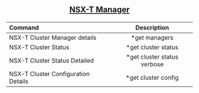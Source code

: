 ## <p align="center"><ins>NSX-T Manager</ins></p>
| Command | Description |
| :--- | :---: |
|NSX-T Cluster Manager details|*get managers|
|NSX-T Cluster Status|*get cluster status|
|NSX-T Cluster Status Detailed|*get cluster status verbose|
|NSX-T Cluster Configuration Details|*get cluster config|